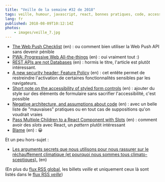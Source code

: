 ```yaml
---
title: "Veille de la semaine #32 de 2018"
tags: veille, humour, javascript, react, bonnes pratiques, code, accessibilité, css, http, sécurité, rest, pwa, web
lang: fr
published: 2018-08-09T10:12:14Z
photos:
    - images/veille_7.jpg
---
```

* [The Web Push Checklist](https://www.ebayinc.com/stories/blogs/tech/the-web-push-checklist/) (en)&nbsp;: ou comment bien utiliser la Web Push API sans devenir pénible
* [PWA: Progressive Web All-the-things](https://paul.kinlan.me/pwa-progressive-web-all-the-things/) (en)&nbsp;: oui vraiment tout :)
* [REST APIs are not Databases](https://medium.com/@marinithiago/guys-rest-apis-are-not-databases-60db4e1120e4) (en)&nbsp;: hormis le titre, l'article est plutôt intéressant.
* [A new security header: Feature Policy](https://scotthelme.co.uk/a-new-security-header-feature-policy/) (en)&nbsp;: cet entête permet de restreindre l'activation de certaines fonctionnalités sensibles par les navigateurs.
* [Short note on the accessibility of styled form controls](https://developer.paciellogroup.com/blog/2018/07/short-note-on-the-accessibility-of-styled-form-controls/) (en)&nbsp;: ajouter du style sur des éléments de formulaire sans sacrifier l'accessibilité, c'est possible
* [Negative architecture, and assumptions about code](https://matthiasnoback.nl/2018/08/negative-architecture-and-assumptions-about-code/) (en)&nbsp;: avec un belle liste de &quot;mauvaises&quot; pratiques ou en tout cas de suppositions qu'on voudrait vraies
* [Pass Multiple Children to a React Component with Slots](https://daveceddia.com/pluggable-slots-in-react-components/) (en)&nbsp;: comment avoir des *slots* avec React, un *pattern* plutôt intéressant
* [Blame](https://www.monkeyuser.com/2018/blame/) (en)&nbsp;: 😀

Et un peu hors-sujet&nbsp;:

* [Les arguments secrets que nous utilisons pour nous rassurer sur le réchauffement climatique (et pourquoi nous sommes tous climato-sceptiques).](https://medium.com/@jrialan/les-arguments-secrets-que-nous-utilisons-pour-nous-rassurer-sur-le-r%C3%A9chauffement-climatique-et-d3e78ff026a2) (en)

(En plus du [flux RSS global](/rss.xml), les billets *veille*
et uniquement ceux là sont listés dans le [flux RSS *veille*](/rss/veille.xml))

